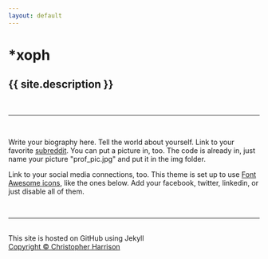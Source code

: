 ```yaml
---
layout: default
---
```


<div class="header-bar">
  <h1>*xoph</h1>
  <h2>{{ site.description }}</h2>
  <br/>
  <hr>
  <br/>
</div>

Write your biography here. Tell the world about yourself. Link to your favorite <a href="http://reddit.com" target="blank">subreddit</a>. You can put a picture in, too. The code is already in, just name your picture "prof_pic.jpg" and put it in the img folder. 

Link to your social media connections, too. This theme is set up to use <a href="http://fortawesome.github.io/Font-Awesome/" target="blank">Font Awesome icons</a>, like the ones below. Add your facebook, twitter, linkedin, or just disable all of them. 

<br/>
<hr/>
<br/>
<span class="contacticon center">
	<a class="fa-stack" id="encrypted-mail" data-payload="201849041b195f100f1d06260c4f191b0e051a" data-key="My hovercraft is full of eels!"><i class="fa fa-circle fa-stack-2x"></i><i class="fa fa-envelope-o fa-stack-1x fa-inverse"></i></a>
	<a class="fa-stack" href="https://twitter.com/Xophmeister"><i class="fa fa-circle fa-stack-2x"></i><i class="fa fa-twitter fa-stack-1x fa-inverse"></i></a>
	<a class="fa-stack" href="https://github.com/Xophmeister"><i class="fa fa-circle fa-stack-2x"></i><i class="fa fa-github fa-stack-1x fa-inverse"></i></a>
	<a class="fa-stack" href="https://stackoverflow.com/users/876937/xophmeister"><i class="fa fa-circle fa-stack-2x"></i><i class="fa fa-stack-overflow fa-stack-1x fa-inverse"></i></a>
	<a class="fa-stack" href="https://keybase.io/xophmeister"><i class="fa fa-circle fa-stack-2x"></i><i class="fa fa-key fa-stack-1x fa-inverse"></i></a>
</span>

<div class="col three caption">
  This site is hosted on GitHub using Jekyll<br/> 
  <a href="{{ site.base_url }}/LICENSE">Copyright &copy; Christopher Harrison</a>
</div>

<script type="text/javascript" src="{{ site.base_url }}/js/deobfuscate.js"></script>
